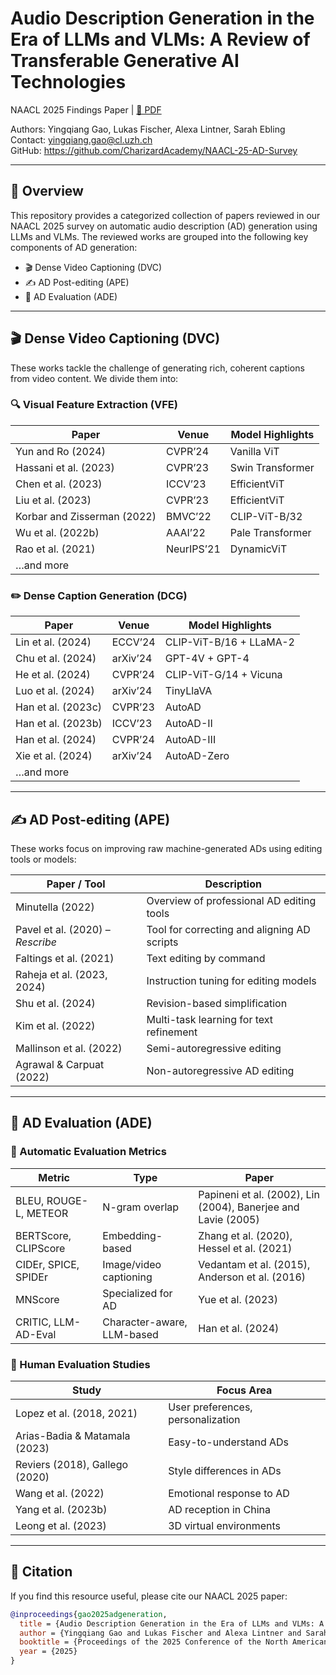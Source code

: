 # Audio Description Generation in the Era of LLMs and VLMs: A Review of Transferable Generative AI Technologies  
NAACL 2025 Findings Paper | [📄 PDF](link-to-paper)  

Authors: Yingqiang Gao, Lukas Fischer, Alexa Lintner, Sarah Ebling  
Contact: yingqiang.gao@cl.uzh.ch  
GitHub: https://github.com/CharizardAcademy/NAACL-25-AD-Survey  

---

## 🧠 Overview
This repository provides a categorized collection of papers reviewed in our NAACL 2025 survey on automatic audio description (AD) generation using LLMs and VLMs. The reviewed works are grouped into the following key components of AD generation:

- 🎬 Dense Video Captioning (DVC)
- ✍️ AD Post-editing (APE)
- 🧪 AD Evaluation (ADE)

---

## 🎬 Dense Video Captioning (DVC)

These works tackle the challenge of generating rich, coherent captions from video content. We divide them into:

### 🔍 Visual Feature Extraction (VFE)
| Paper | Venue | Model Highlights |
|-------|-------|------------------|
| Yun and Ro (2024) | CVPR’24 | Vanilla ViT |
| Hassani et al. (2023) | CVPR’23 | Swin Transformer |
| Chen et al. (2023) | ICCV’23 | EfficientViT |
| Liu et al. (2023) | CVPR’23 | EfficientViT |
| Korbar and Zisserman (2022) | BMVC’22 | CLIP-ViT-B/32 |
| Wu et al. (2022b) | AAAI’22 | Pale Transformer |
| Rao et al. (2021) | NeurIPS’21 | DynamicViT |
| …and more |

### ✏️ Dense Caption Generation (DCG)
| Paper | Venue | Model Highlights |
|-------|-------|------------------|
| Lin et al. (2024) | ECCV’24 | CLIP-ViT-B/16 + LLaMA-2 |
| Chu et al. (2024) | arXiv’24 | GPT-4V + GPT-4 |
| He et al. (2024) | CVPR’24 | CLIP-ViT-G/14 + Vicuna |
| Luo et al. (2024) | arXiv’24 | TinyLlaVA |
| Han et al. (2023c) | CVPR’23 | AutoAD |
| Han et al. (2023b) | ICCV’23 | AutoAD-II |
| Han et al. (2024) | CVPR’24 | AutoAD-III |
| Xie et al. (2024) | arXiv’24 | AutoAD-Zero |
| …and more |

---

## ✍️ AD Post-editing (APE)

These works focus on improving raw machine-generated ADs using editing tools or models:

| Paper / Tool | Description |
|--------------|-------------|
| Minutella (2022) | Overview of professional AD editing tools |
| Pavel et al. (2020) – *Rescribe* | Tool for correcting and aligning AD scripts |
| Faltings et al. (2021) | Text editing by command |
| Raheja et al. (2023, 2024) | Instruction tuning for editing models |
| Shu et al. (2024) | Revision-based simplification |
| Kim et al. (2022) | Multi-task learning for text refinement |
| Mallinson et al. (2022) | Semi-autoregressive editing |
| Agrawal & Carpuat (2022) | Non-autoregressive AD editing |

---

## 🧪 AD Evaluation (ADE)

### 🧮 Automatic Evaluation Metrics
| Metric | Type | Paper |
|--------|------|-------|
| BLEU, ROUGE-L, METEOR | N-gram overlap | Papineni et al. (2002), Lin (2004), Banerjee and Lavie (2005) |
| BERTScore, CLIPScore | Embedding-based | Zhang et al. (2020), Hessel et al. (2021) |
| CIDEr, SPICE, SPIDEr | Image/video captioning | Vedantam et al. (2015), Anderson et al. (2016) |
| MNScore | Specialized for AD | Yue et al. (2023) |
| CRITIC, LLM-AD-Eval | Character-aware, LLM-based | Han et al. (2024) |

### 👥 Human Evaluation Studies
| Study | Focus Area |
|-------|------------|
| Lopez et al. (2018, 2021) | User preferences, personalization |
| Arias-Badia & Matamala (2023) | Easy-to-understand ADs |
| Reviers (2018), Gallego (2020) | Style differences in ADs |
| Wang et al. (2022) | Emotional response to AD |
| Yang et al. (2023b) | AD reception in China |
| Leong et al. (2023) | 3D virtual environments |

---

## 📌 Citation

If you find this resource useful, please cite our NAACL 2025 paper:

```bibtex
@inproceedings{gao2025adgeneration,
  title = {Audio Description Generation in the Era of LLMs and VLMs: A Review of Transferable Generative AI Technologies},
  author = {Yingqiang Gao and Lukas Fischer and Alexa Lintner and Sarah Ebling},
  booktitle = {Proceedings of the 2025 Conference of the North American Chapter of the Association for Computational Linguistics: Findings},
  year = {2025}
}
